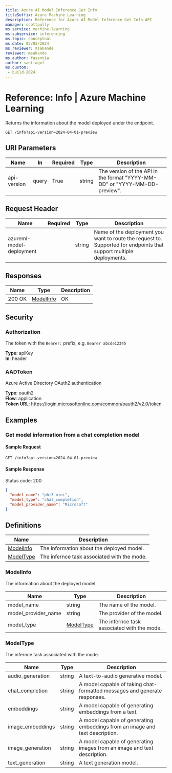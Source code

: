 ```yaml
---
title: Azure AI Model Inference Get Info
titleSuffix: Azure Machine Learning
description: Reference for Azure AI Model Inference Get Info API
manager: scottpolly
ms.service: machine-learning
ms.subservice: inferencing
ms.topic: conceptual
ms.date: 05/03/2024
ms.reviewer: msakande 
reviewer: msakande
ms.author: fasantia
author: santiagxf
ms.custom: 
 - build-2024
---
```


# Reference: Info | Azure Machine Learning

Returns the information about the model deployed under the endpoint.

```http
GET /info?api-version=2024-04-01-preview
```

## URI Parameters


| Name | In  | Required | Type | Description |
| --- | --- | --- | --- | --- |
| api-version | query | True | string | The version of the API in the format "YYYY-MM-DD" or "YYYY-MM-DD-preview". |


## Request Header


| Name | Required | Type | Description |
| --- | --- | --- | --- |
| azureml-model-deployment |     | string | Name of the deployment you want to route the request to. Supported for endpoints that support multiple deployments. |


## Responses


| Name | Type | Description |
| --- | --- | --- |
| 200 OK | [ModelInfo](#modelinfo) | OK  |


## Security


### Authorization

The token with the `Bearer:` prefix, e.g. `Bearer abcde12345`

**Type**: apiKey  
**In**: header  


### AADToken

Azure Active Directory OAuth2 authentication

**Type**: oauth2  
**Flow**: application  
**Token UR**L: https://login.microsoftonline.com/common/oauth2/v2.0/token  


## Examples

### Get model information from a chat completion model

#### Sample Request

```http
GET /info?api-version=2024-04-01-preview
```

#### Sample Response

Status code: 200

```json
{
  "model_name": "phi3-mini",
  "model_type": "chat_completion",
  "model_provider_name": "Microsoft"
}
```

## Definitions

| Name | Description |
| --- | --- |
| [ModelInfo](#modelinfo) | The information about the deployed model.   |
| [ModelType](#modeltype) | The infernce task associated with the mode. |


### ModelInfo

The information about the deployed model.

| Name | Type | Description |
| --- | --- | --- |
| model\_name | string | The name of the model. |
| model\_provider\_name | string | The provider of the model. |
| model\_type | [ModelType](#modeltype) | The infernce task associated with the mode. |

### ModelType

The infernce task associated with the mode.


| Name | Type | Description |
| --- | --- | --- |
| audio\_generation | string | A text-to-audio generative model.  |
| chat_completion | string | A model capable of taking chat-formatted messages and generate responses.    |
| embeddings | string | A model capable of generating embeddings from a text.    |
| image\_embeddings | string | A model capable of generating embeddings from an image and text description.  |
| image\_generation | string | A model capable of generating images from an image and text description.  |
| text\_generation | string | A text generation model.    |
